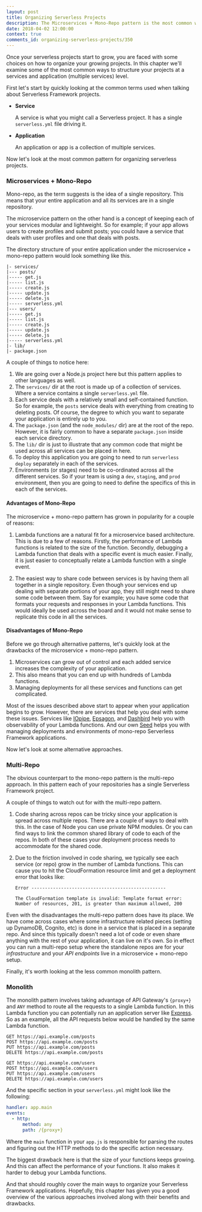 ```yaml
---
layout: post
title: Organizing Serverless Projects
description: The Microservices + Mono-Repo pattern is the most common way to organize your Serverless Framework application. In this chapter we'll also examine the Multi-Repo and Monolith approach.
date: 2018-04-02 12:00:00
context: true
comments_id: organizing-serverless-projects/350
---
```


Once your serverless projects start to grow, you are faced with some choices on how to organize your growing projects. In this chapter we'll examine some of the most common ways to structure your projects at a services and application (multiple services) level.

First let's start by quickly looking at the common terms used when talking about Serverless Framework projects.

- **Service**

  A service is what you might call a Serverless project. It has a single `serverless.yml` file driving it.

- **Application**

  An application or app is a collection of multiple services.

Now let's look at the most common pattern for organizing serverless projects.

### Microservices + Mono-Repo

Mono-repo, as the term suggests is the idea of a single repository. This means that your entire application and all its services are in a single repository.

The microservice pattern on the other hand is a concept of keeping each of your services modular and lightweight. So for example; if your app allows users to create profiles and submit posts; you could have a service that deals with user profiles and one that deals with posts.

The directory structure of your entire application under the microservice + mono-repo pattern would look something like this.

```
|- services/
|--- posts/
|----- get.js
|----- list.js
|----- create.js
|----- update.js
|----- delete.js
|----- serverless.yml
|--- users/
|----- get.js
|----- list.js
|----- create.js
|----- update.js
|----- delete.js
|----- serverless.yml
|- lib/
|- package.json
```

A couple of things to notice here:

1. We are going over a Node.js project here but this pattern applies to other languages as well.
2. The `services/` dir at the root is made up of a collection of services. Where a service contains a single `serverless.yml` file.
3. Each service deals with a relatively small and self-contained function. So for example, the `posts` service deals with everything from creating to deleting posts. Of course, the degree to which you want to separate your application is entirely up to you.
4. The `package.json` (and the `node_modules/` dir) are at the root of the repo. However, it is fairly common to have a separate `package.json` inside each service directory.
5. The `lib/` dir is just to illustrate that any common code that might be used across all services can be placed in here.
6. To deploy this application you are going to need to run `serverless deploy` separately in each of the services.
7. Environments (or stages) need to be co-ordinated across all the different services. So if your team is using a `dev`, `staging`, and `prod` environment, then you are going to need to define the specifics of this in each of the services.

#### Advantages of Mono-Repo

The microservice + mono-repo pattern has grown in popularity for a couple of reasons:

1. Lambda functions are a natural fit for a microservice based architecture. This is due to a few of reasons. Firstly, the performance of Lambda functions is related to the size of the function. Secondly, debugging a Lambda function that deals with a specific event is much easier. Finally, it is just easier to conceptually relate a Lambda function with a single event.

2. The easiest way to share code between services is by having them all together in a single repository. Even though your services end up dealing with separate portions of your app, they still might need to share some code between them. Say for example; you have some code that formats your requests and responses in your Lambda functions. This would ideally be used across the board and it would not make sense to replicate this code in all the services.

#### Disadvantages of Mono-Repo

Before we go through alternative patterns, let's quickly look at the drawbacks of the microservice + mono-repo pattern.

1. Microservices can grow out of control and each added service increases the complexity of your application.
2. This also means that you can end up with hundreds of Lambda functions.
3. Managing deployments for all these services and functions can get complicated.

Most of the issues described above start to appear when your application begins to grow. However, there are services that help you deal with some these issues. Services like [IOpipe](https://www.iopipe.com), [Epsagon](https://epsagon.com), and [Dashbird](https://dashbird.io) help you with observability of your Lambda functions. And our own [Seed](https://seed.run) helps you with managing deployments and environments of mono-repo Serverless Framework applications.

Now let's look at some alternative approaches.

### Multi-Repo

The obvious counterpart to the mono-repo pattern is the multi-repo approach. In this pattern each of your repositories has a single Serverless Framework project.

A couple of things to watch out for with the multi-repo pattern.

1. Code sharing across repos can be tricky since your application is spread across multiple repos. There are a couple of ways to deal with this. In the case of Node you can use private NPM modules. Or you can find ways to link the common shared library of code to each of the repos. In both of these cases your deployment process needs to accommodate for the shared code.

2. Due to the friction involved in code sharing, we typically see each service (or repo) grow in the number of Lambda functions. This can cause you to hit the CloudFormation resource limit and get a deployment error that looks like:

   ```
   Error --------------------------------------------------

   The CloudFormation template is invalid: Template format error: Number of resources, 201, is greater than maximum allowed, 200
   ```

Even with the disadvantages the multi-repo pattern does have its place. We have come across cases where some infrastructure related pieces (setting up DynamoDB, Cognito, etc) is done in a service that is placed in a separate repo. And since this typically doesn't need a lot of code or even share anything with the rest of your application, it can live on it's own. So in effect you can run a multi-repo setup where the standalone repos are for your _infrastructure_ and your _API endpoints_ live in a microservice + mono-repo setup.

Finally, it's worth looking at the less common monolith pattern.

### Monolith

The monolith pattern involves taking advantage of API Gateway's `{proxy+}` and `ANY` method to route all the requests to a single Lambda function. In this Lambda function you can potentially run an application server like [Express](https://expressjs.com). So as an example, all the API requests below would be handled by the same Lambda function.

```
GET https://api.example.com/posts
POST https://api.example.com/posts
PUT https://api.example.com/posts
DELETE https://api.example.com/posts

GET https://api.example.com/users
POST https://api.example.com/users
PUT https://api.example.com/users
DELETE https://api.example.com/users
```

And the specific section in your `serverless.yml` might look like the following:

``` yml
handler: app.main
events:
  - http: 
      method: any
      path: /{proxy+}
```

Where the `main` function in your `app.js` is responsible for parsing the routes and figuring out the HTTP methods to do the specific action necessary.

The biggest drawback here is that the size of your functions keeps growing. And this can affect the performance of your functions. It also makes it harder to debug your Lambda functions.

And that should roughly cover the main ways to organize your Serverless Framework applications. Hopefully, this chapter has given you a good overview of the various approaches involved along with their benefits and drawbacks.
